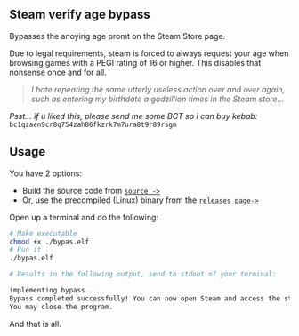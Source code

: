## Steam verify age bypass
Bypasses the anoying age promt on the Steam Store page.

Due to legal requirements, steam is forced to always request your age when browsing games with a PEGI rating of 16 or higher. This disables that nonsense once and for all.

> *I hate repeating the same utterly useless action over and over again, such as entering my birthdate a godzillion times in the Steam store...*

*Psst... if u liked this, please send me some BCT so i can buy kebab:* `bc1qzaen9cr8q754zah86fkzrk7m7ura8t9r89rsgm`

## Usage
You have 2 options:

- Build the source code from [`source ->`](https://go.dev/doc/tutorial/compile-install)
- Or, use the precompiled (Linux) binary from the [`releases page->`](https://github.com/aamaanaa/steam-verify-age-bypass/releases/download/v1.0.0/bypas.elf)
  
Open up a terminal and do the following:

```sh
# Make executable
chmod +x ./bypas.elf
# Run it
./bypas.elf

# Results in the following output, send to stdout of your terminal:

implementing bypass...
Bypass completed successfully! You can now open Steam and access the store without age verification.
You may close the program.
```

And that is all.
